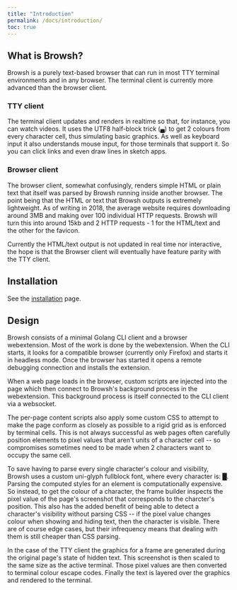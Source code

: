 ```yaml
---
title: "Introduction"
permalink: /docs/introduction/
toc: true
---
```


## What is Browsh?

Browsh is a purely text-based browser that can run in most TTY terminal
environments and in any browser. The terminal client is currently more advanced
than the browser client.

### TTY client
The terminal client updates and renders in realtime so that, for instance, you
can watch videos. It uses the UTF8 half-block trick (▄) to get 2 colours
from every character cell, thus simulating basic graphics. As well as keyboard input it also understands mouse input, for those terminals that support it. So
you can click links and even draw lines in sketch apps.

### Browser client
The browser client, somewhat confusingly, renders simple HTML or plain text that
itself was parsed by Browsh running inside another browser. The point being that the HTML or text that Browsh outputs is extremely lightweight. As of writing in 2018, the
average website requires downloading around 3MB and making over 100 individual HTTP requests. Browsh will turn this into around 15kb and 2 HTTP requests - 1 for the HTML/text and the other for the favicon.

Currently the HTML/text output is not updated in real time nor interactive, the hope is that the Browser client will eventually have feature parity with the TTY client.

## Installation

See the [installation](/docs/installation/) page.

## Design

Browsh consists of a minimal Golang CLI client and a browser webextension. Most of the work is done by the webextension. When the CLI starts, it looks for a compatible browser (currently only Firefox) and starts it in headless mode. Once
the browser has started it opens a remote debugging connection and installs the extension.

When a web page loads in the browser, custom scripts are injected into the page which then connect to Browsh's background process in the webextension. This background process is itself connected to the CLI client via a websocket.

The per-page content scripts also apply some custom CSS to attempt to make the page conform as closely as possible to a rigid grid as is enforced by terminal cells. This is not always successful as web pages often carefully position elements to pixel values that aren't units of a character cell -- so compromises sometimes need to be made when 2 characters want to occupy the same cell.

To save having to parse every single character's colour and visibility, Browsh uses a custom uni-glyph fullblock font, where every character is: █. Parsing the computed styles for an element is computationally expensive. So instead, to get the colour of a character, the frame builder inspects the pixel value of the page's screenshot that corresponds to the charcter's position. This also has the added benefit of being able to detect a character's visibility without parsing CSS -- if the pixel value changes colour when showing and hiding text, then the character is visible. There are of course edge cases, but their infrequency means that dealing with them is still cheaper than CSS parsing.

In the case of the TTY client the graphics for a frame are generated during the original page's state of hidden text. This screenshot is then scaled to the same size as the active terminal. Those pixel values are then converted to terminal colour escape codes. Finally the text is layered over the graphics and rendered to the terminal.
